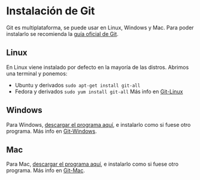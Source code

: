 # Instalación de Git

Git es multiplataforma, se puede usar en Linux, Windows y Mac. Para poder instalarlo se recomienda la [guía oficial de Git](https://git-scm.com/book/en/v2/Getting-Started-Installing-Git).

## Linux
En Linux viene instalado por defecto en la mayoría de las distros. Abrimos una terminal y ponemos:
- Ubuntu y derivados ```sudo apt-get install git-all```
- Fedora y derivados ```sudo yum install git-all```
Más info en [Git-Linux](http://git-scm.com/download/linux)
## Windows
Para Windows, [descargar el programa aquí](http://git-scm.com/download/win), e instalarlo como si fuese otro programa.
Más info en [Git-Windows](http://windows.github.com/).

## Mac
Para Mac, [descargar el programa aquí](http://git-scm.com/download/mac), e instalarlo como si fuese otro programa.
Más info en [Git-Mac](http://mac.github.com/).
